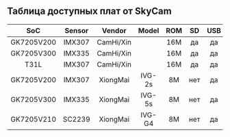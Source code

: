 
## Таблица доступных плат от SkyCam

| SoC        | Sensor | Vendor    | Model  | ROM | SD  | USB   | UART | Eth | GPIO | WiFi/4G | OpenIPC             | Price |
|:----------:|:------:|:---------:|:------:|:---:|:---:|:-----:|:----:|:---:|:----:|:-------:|:-------------------:|:-----:|
| GK7205V200 | IMX307 | CamHi/Xin |        | 16M | да  | да    | 2    | да  | 6    | mt7601  | [готов][gk7205v200] | 14.5$ |
| GK7205V300 | IMX335 | CamHi/Xin |        | 16M | да  | да    | 2    | да  | 6    | mt7601  | [готов][gk7205v300] | 17.5$ |
| T31L       | IMX307 | CamHi/Xin |        | 16M | да  | да    | 2    | да  | 6    | mt7601  | [готов][t31]        |    7$ |
| GK7205V200 | IMX307 | XiongMai  | IVG-2s | 8M  | нет | да    | 1    | да  | 2    | нет     | [готов][gk7205v200] | 10.5$ |
| GK7205V300 | IMX335 | XiongMai  | IVG-5s | 8M  | нет | да    | 1    | да  | 2    | нет     | [готов][gk7205v300] | 15.5$ |
| GK7205V210 | SC2239 | XiongMai  | IVG-G4 | 8M  | нет | да    | 1    | да  | 2    | нет     | [готов][gk7205v210] |    7$ |


[gk7205v200]: https://openipc.org/cameras/vendors/goke/socs/gk7205v200
[gk7205v210]: https://openipc.org/cameras/vendors/goke/socs/gk7205v210
[gk7205v300]: https://openipc.org/cameras/vendors/goke/socs/gk7205v300
[t31]: https://openipc.org/cameras/vendors/goke/socs/t31
